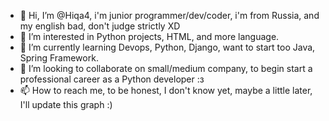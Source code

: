 - 👋 Hi, I’m @Hiqa4, i'm junior programmer/dev/coder, i'm from Russia, and my english bad, don't judge strictly XD
- 👀 I’m interested in Python projects, HTML, and more language.
- 🌱 I’m currently learning Devops, Python, Django, want to start too Java, Spring Framework.
- 💞️ I’m looking to collaborate on small/medium company, to begin start a professional career as a Python developer :з 
- 📫 How to reach me, to be honest, I don't know yet, maybe a little later, I'll update this graph :)
